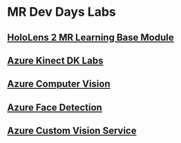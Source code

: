 # MR Dev Days Labs

## [HoloLens 2 MR Learning Base Module](https://docs.microsoft.com/en-us/windows/mixed-reality/mrlearning-base-ch1)
## [Azure Kinect DK Labs](https://github.com/MicrosoftDocs/mixed-reality/tree/DevDays/mixed-reality-docs/Labs/Setup.md)
## [Azure Computer Vision](https://docs.microsoft.com/en-us/azure/cognitive-services/computer-vision/vision-api-how-to-topics/howtocallvisionapi)
## [Azure Face Detection](https://docs.microsoft.com/en-us/azure/cognitive-services/face/face-api-how-to-topics/howtoidentifyfacesinimage)
## [Azure Custom Vision Service](https://docs.microsoft.com/en-us/azure/cognitive-services/custom-vision-service/getting-started-build-a-classifier)
